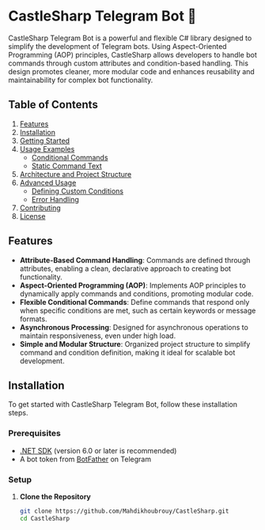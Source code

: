 # CastleSharp Telegram Bot 🤖

CastleSharp Telegram Bot is a powerful and flexible C# library designed to simplify the development of Telegram bots. Using Aspect-Oriented Programming (AOP) principles, CastleSharp allows developers to handle bot commands through custom attributes and condition-based handling. This design promotes cleaner, more modular code and enhances reusability and maintainability for complex bot functionality.

## Table of Contents
1. [Features](#features)
2. [Installation](#installation)
3. [Getting Started](#getting-started)
4. [Usage Examples](#usage-examples)
   - [Conditional Commands](#conditional-commands)
   - [Static Command Text](#static-command-text)
5. [Architecture and Project Structure](#architecture-and-project-structure)
6. [Advanced Usage](#advanced-usage)
   - [Defining Custom Conditions](#defining-custom-conditions)
   - [Error Handling](#error-handling)
7. [Contributing](#contributing)
8. [License](#license)

## Features

- **Attribute-Based Command Handling**: Commands are defined through attributes, enabling a clean, declarative approach to creating bot functionality.
- **Aspect-Oriented Programming (AOP)**: Implements AOP principles to dynamically apply commands and conditions, promoting modular code.
- **Flexible Conditional Commands**: Define commands that respond only when specific conditions are met, such as certain keywords or message formats.
- **Asynchronous Processing**: Designed for asynchronous operations to maintain responsiveness, even under high load.
- **Simple and Modular Structure**: Organized project structure to simplify command and condition definition, making it ideal for scalable bot development.

## Installation

To get started with CastleSharp Telegram Bot, follow these installation steps.

### Prerequisites

- [.NET SDK](https://dotnet.microsoft.com/download) (version 6.0 or later is recommended)
- A bot token from [BotFather](https://core.telegram.org/bots#botfather) on Telegram

### Setup

1. **Clone the Repository**
   ```bash
   git clone https://github.com/Mahdikhoubrouy/CastleSharp.git
   cd CastleSharp
